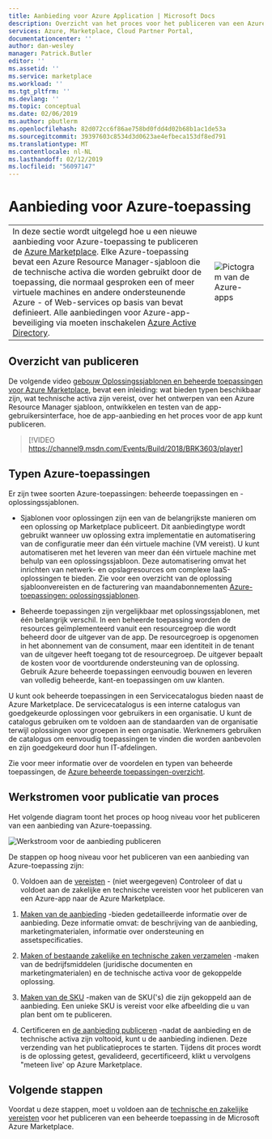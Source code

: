 ```yaml
---
title: Aanbieding voor Azure Application | Microsoft Docs
description: Overzicht van het proces voor het publiceren van een Azure-toepassing aanbieden op Azure Marketplace.
services: Azure, Marketplace, Cloud Partner Portal,
documentationcenter: ''
author: dan-wesley
manager: Patrick.Butler
editor: ''
ms.assetid: ''
ms.service: marketplace
ms.workload: ''
ms.tgt_pltfrm: ''
ms.devlang: ''
ms.topic: conceptual
ms.date: 02/06/2019
ms.author: pbutlerm
ms.openlocfilehash: 82d072cc6f86ae758bd0fdd4d02b68b1ac1de53a
ms.sourcegitcommit: 39397603c8534d3d0623ae4efbeca153df8ed791
ms.translationtype: MT
ms.contentlocale: nl-NL
ms.lasthandoff: 02/12/2019
ms.locfileid: "56097147"
---
```

# <a name="azure-application-offer"></a>Aanbieding voor Azure-toepassing

|    |    |
|-----------------------------------------------------------------|------------------------------------------|
| <div class="body"> In deze sectie wordt uitgelegd hoe u een nieuwe aanbieding voor Azure-toepassing te publiceren de [Azure Marketplace](https://azuremarketplace.microsoft.com).  Elke Azure-toepassing bevat een Azure Resource Manager-sjabloon die de technische activa die worden gebruikt door de toepassing, die normaal gesproken een of meer virtuele machines en andere ondersteunende Azure - of Web-services op basis van bevat definieert. Alle aanbiedingen voor Azure-app-beveiliging via moeten inschakelen [Azure Active Directory](https://docs.microsoft.com/azure/active-directory/).  </div> | ![Pictogram van de Azure-apps](./media/azureapp-icon1.png)  |

## <a name="publishing-overview"></a>Overzicht van publiceren

De volgende video [gebouw Oplossingssjablonen en beheerde toepassingen voor Azure Marketplace](https://channel9.msdn.com/Events/Build/2018/BRK3603), bevat een inleiding: wat bieden typen beschikbaar zijn, wat technische activa zijn vereist, over het ontwerpen van een Azure Resource Manager sjabloon, ontwikkelen en testen van de app-gebruikersinterface, hoe de app-aanbieding en het proces voor de app kunt publiceren.

>[!VIDEO https://channel9.msdn.com/Events/Build/2018/BRK3603/player]


## <a name="types-of-azure-applications"></a>Typen Azure-toepassingen

Er zijn twee soorten Azure-toepassingen: beheerde toepassingen en -oplossingssjablonen. 

- Sjablonen voor oplossingen zijn een van de belangrijkste manieren om een oplossing op Marketplace publiceert. Dit aanbiedingtype wordt gebruikt wanneer uw oplossing extra implementatie en automatisering van de configuratie meer dan één virtuele machine (VM vereist). U kunt automatiseren met het leveren van meer dan één virtuele machine met behulp van een oplossingssjabloon. Deze automatisering omvat het inrichten van netwerk- en opslagresources om complexe IaaS-oplossingen te bieden. Zie voor een overzicht van de oplossing sjabloonvereisten en de facturering van maandabonnementen [Azure-toepassingen: oplossingssjablonen](https://docs.microsoft.com/azure/marketplace/marketplace-solution-templates).

- Beheerde toepassingen zijn vergelijkbaar met oplossingssjablonen, met één belangrijk verschil. In een beheerde toepassing worden de resources geïmplementeerd vanuit een resourcegroep die wordt beheerd door de uitgever van de app. De resourcegroep is opgenomen in het abonnement van de consument, maar een identiteit in de tenant van de uitgever heeft toegang tot de resourcegroep. De uitgever bepaalt de kosten voor de voortdurende ondersteuning van de oplossing. Gebruik Azure beheerde toepassingen eenvoudig bouwen en leveren van volledig beheerde, kant-en toepassingen om uw klanten.

U kunt ook beheerde toepassingen in een Servicecatalogus bieden naast de Azure Marketplace. De servicecatalogus is een interne catalogus van goedgekeurde oplossingen voor gebruikers in een organisatie. U kunt de catalogus gebruiken om te voldoen aan de standaarden van de organisatie terwijl oplossingen voor groepen in een organisatie. Werknemers gebruiken de catalogus om eenvoudig toepassingen te vinden die worden aanbevolen en zijn goedgekeurd door hun IT-afdelingen.

Zie voor meer informatie over de voordelen en typen van beheerde toepassingen, de [Azure beheerde toepassingen-overzicht](https://docs.microsoft.com/azure/managed-applications/overview).


## <a name="publishing-process-workflow"></a>Werkstromen voor publicatie van proces

Het volgende diagram toont het proces op hoog niveau voor het publiceren van een aanbieding van Azure-toepassing.

![Werkstroom voor de aanbieding publiceren](./media/new-offer-process.png)

De stappen op hoog niveau voor het publiceren van een aanbieding van Azure-toepassing zijn:

0. Voldoen aan de [vereisten](./cpp-prerequisites.md) - (niet weergegeven) Controleer of dat u voldoet aan de zakelijke en technische vereisten voor het publiceren van een Azure-app naar de Azure Marketplace. 

1. [Maken van de aanbieding](./cpp-create-offer.md) -bieden gedetailleerde informatie over de aanbieding. Deze informatie omvat: de beschrijving van de aanbieding, marketingmaterialen, informatie over ondersteuning en assetspecificaties.

2. [Maken of bestaande zakelijke en technische zaken verzamelen](./cpp-create-technical-assets.md) -maken van de bedrijfsmiddelen (juridische documenten en marketingmaterialen) en de technische activa voor de gekoppelde oplossing.

3. [Maken van de SKU](./cpp-skus-tab.md) -maken van de SKU('s) die zijn gekoppeld aan de aanbieding. Een unieke SKU is vereist voor elke afbeelding die u van plan bent om te publiceren.

4. Certificeren en [de aanbieding publiceren](./cpp-publish-offer.md) -nadat de aanbieding en de technische activa zijn voltooid, kunt u de aanbieding indienen. Deze verzending van het publicatieproces te starten. Tijdens dit proces wordt is de oplossing getest, gevalideerd, gecertificeerd, klikt u vervolgens "meteen live' op Azure Marketplace.


## <a name="next-steps"></a>Volgende stappen

Voordat u deze stappen, moet u voldoen aan de [technische en zakelijke vereisten](./cpp-prerequisites.md) voor het publiceren van een beheerde toepassing in de Microsoft Azure Marketplace.
